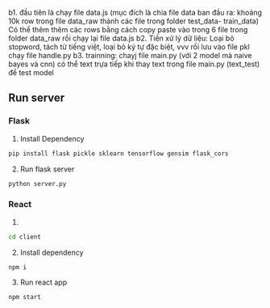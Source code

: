 b1. đầu tiên là chạy file data.js (mục đích là chia file data ban đầu ra:  khoảng 10k row trong file data_raw thành các file trong folder test_data- train_data)
    Có thể thêm thêm các rows bằng cách copy paste vào trong 6 file trong folder data_raw rồi chạy lại file data.js
b2. Tiền xử lý dữ liệu: Loại bỏ stopword, tách từ tiếng việt, loại bỏ ký tự đặc biệt, vvv rồi lưu vào file pkl 
    chạy file handle.py
b3. trainning: chayj file main.py (với 2 model mà naive bayes và cnn)
    có thể text trựa tiếp khi thay text trong file main.py (text_test) để test model


## Run server
### Flask
1. Install Dependency
```bash
pip install flask pickle sklearn tensorflow gensim flask_cors
```
2. Run flask server
```bash
python server.py
```
### React
1. 
```bash
cd client
```
2. Install dependency 
```bash
npm i
```
3. Run react app
```bash
npm start
```
